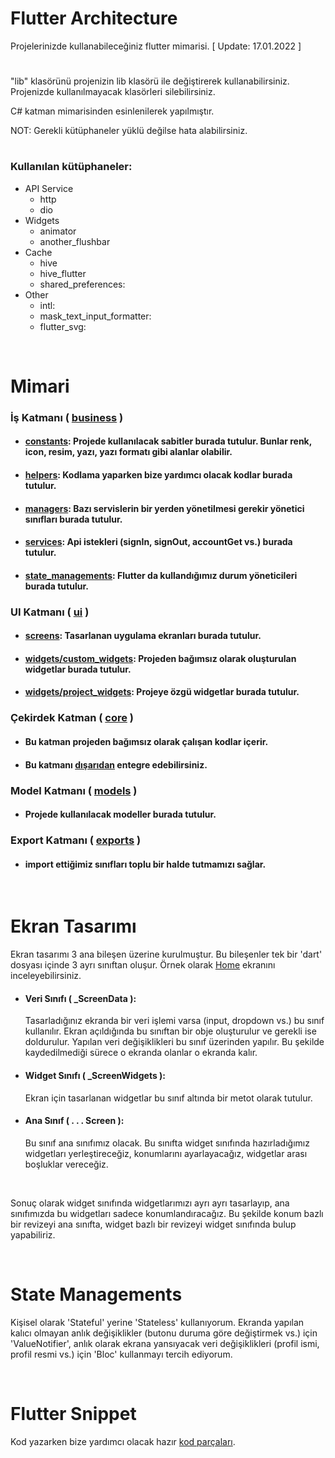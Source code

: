 # Flutter Architecture

Projelerinizde kullanabileceğiniz flutter mimarisi. [ Update: 17.01.2022 ]

#

"lib" klasörünü projenizin lib klasörü ile değiştirerek kullanabilirsiniz. Projenizde kullanılmayacak klasörleri silebilirsiniz.

C# katman mimarisinden esinlenilerek yapılmıştır.

NOT: Gerekli kütüphaneler yüklü değilse hata alabilirsiniz.

#

### Kullanılan kütüphaneler:

- API Service
  - http
  - dio
- Widgets
  - animator
  - another_flushbar
- Cache
  - hive 
  - hive_flutter 
  - shared_preferences:
- Other
  - intl:
  - mask_text_input_formatter:
  - flutter_svg:

<br>

# Mimari

### İş Katmanı ( [business](https://github.com/cihatyalman/flutter_architecture/tree/master/lib/business) )

- #### [constants](https://github.com/cihatyalman/flutter_architecture/tree/master/lib/business/constants): Projede kullanılacak sabitler burada tutulur. Bunlar renk, icon, resim, yazı, yazı formatı gibi alanlar olabilir.
- #### [helpers](https://github.com/cihatyalman/flutter_architecture/tree/master/lib/business/helpers): Kodlama yaparken bize yardımcı olacak kodlar burada tutulur.
- #### [managers](https://github.com/cihatyalman/flutter_architecture/tree/master/lib/business/managers): Bazı servislerin bir yerden yönetilmesi gerekir yönetici sınıfları burada tutulur.
- #### [services](https://github.com/cihatyalman/flutter_architecture/tree/master/lib/business/services): Api istekleri (signIn, signOut, accountGet vs.) burada tutulur.
- #### [state_managements](https://github.com/cihatyalman/flutter_architecture/tree/master/lib/business/state_managements): Flutter da kullandığımız durum yöneticileri burada tutulur.

### UI Katmanı ( [ui](https://github.com/cihatyalman/flutter_architecture/tree/master/lib/ui) )

- #### [screens](https://github.com/cihatyalman/flutter_architecture/tree/master/lib/ui/screens): Tasarlanan uygulama ekranları burada tutulur.
- #### [widgets/custom_widgets](https://github.com/cihatyalman/flutter_architecture/tree/master/lib/ui/widgets/custom_widgets): Projeden bağımsız olarak oluşturulan widgetlar burada tutulur.
- #### [widgets/project_widgets](https://github.com/cihatyalman/flutter_architecture/tree/master/lib/ui/widgets/project_widgets): Projeye özgü widgetlar burada tutulur.

### Çekirdek Katman ( [core](https://github.com/cihatyalman/flutter_architecture/tree/master/lib/core) )

- #### Bu katman projeden bağımsız olarak çalışan kodlar içerir.
- #### Bu katmanı [dışarıdan](https://github.com/cihatyalman/flutter_core) entegre edebilirsiniz.

### Model Katmanı ( [models](https://github.com/cihatyalman/flutter_architecture/tree/master/lib/models) )

- #### Projede kullanılacak modeller burada tutulur.

### Export Katmanı ( [exports](https://github.com/cihatyalman/flutter_architecture/tree/master/lib/exports) )

- #### import ettiğimiz sınıfları toplu bir halde tutmamızı sağlar.

<br>

# Ekran Tasarımı

Ekran tasarımı 3 ana bileşen üzerine kurulmuştur. Bu bileşenler tek bir 'dart' dosyası içinde 3 ayrı sınıftan oluşur. Örnek olarak [Home](https://github.com/cihatyalman/flutter_architecture/tree/master/lib/ui/screens/home_screen.dart) ekranını inceleyebilirsiniz.

- #### Veri Sınıfı ( \_ScreenData ):
  Tasarladığınız ekranda bir veri işlemi varsa (input, dropdown vs.) bu sınıf kullanılır. Ekran açıldığında bu sınıftan bir obje oluşturulur ve gerekli ise doldurulur. Yapılan veri değişiklikleri bu sınıf üzerinden yapılır. Bu şekilde kaydedilmediği sürece o ekranda olanlar o ekranda kalır.
- #### Widget Sınıfı ( \_ScreenWidgets ):

  Ekran için tasarlanan widgetlar bu sınıf altında bir metot olarak tutulur.

- #### Ana Sınıf ( . . . Screen ):
  Bu sınıf ana sınıfımız olacak. Bu sınıfta widget sınıfında hazırladığımız widgetları yerleştireceğiz, konumlarını ayarlayacağız, widgetlar arası boşluklar vereceğiz.

<br>

Sonuç olarak widget sınıfında widgetlarımızı ayrı ayrı tasarlayıp, ana sınıfımızda bu widgetları sadece konumlandıracağız. Bu şekilde konum bazlı bir revizeyi ana sınıfta, widget bazlı bir revizeyi widget sınıfında bulup yapabiliriz.

<br>

# State Managements
Kişisel olarak 'Stateful' yerine 'Stateless' kullanıyorum. Ekranda yapılan kalıcı olmayan anlık değişiklikler (butonu duruma göre değiştirmek vs.) için 'ValueNotifier', anlık olarak ekrana yansıyacak veri değişiklikleri (profil ismi, profil resmi vs.) için 'Bloc' kullanmayı tercih ediyorum.

<br>

# Flutter Snippet
Kod yazarken bize yardımcı olacak hazır [kod parçaları](https://github.com/cihatyalman/flutter_architecture/tree/master/flutter.code-snippets).

